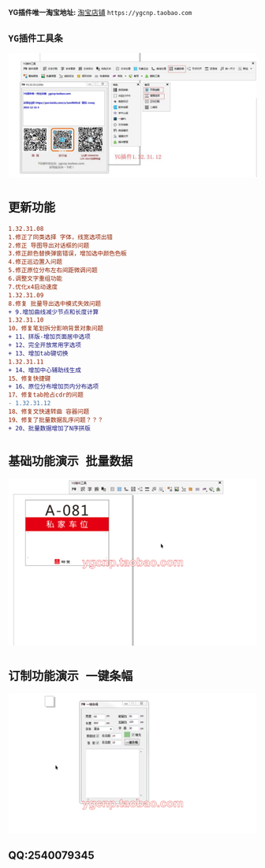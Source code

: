 **YG插件唯一淘宝地址:** [淘宝店铺](https://ygcnp.taobao.com/) `https://ygcnp.taobao.com` 

## `YG插件工具条`

![加载中请稍后](https://github.com/ygcnp/ygcnp.github.io/raw/master/A.jpg "YG插件工具条")

# `更新功能`
```diff
1.32.31.08
1.修正了同类选择 字体，线宽选项出错
2.修正 导图导出对话框的问题
3.修正颜色替换弹窗错误，增加选中颜色色板
4.修正巡边置入问题
5.修正原位分布左右间距微调问题
6.调整文字重组功能
7.优化x4启动速度
1.32.31.09
8.修复 批量导出选中模式失效问题
+ 9.增加曲线减少节点和长度计算
1.32.31.10
10，修复笔划拆分影响背景对象问题
+ 11、拼版-增加页面居中选项
+ 12、完全开放常用字选项
+ 13、增加tab键切换
1.32.31.11
+ 14、增加中心辅助线生成
15、修复快捷键
+ 16、原位分布增加页内分布选项
17、修复tab抢占cdr的问题
- 1.32.31.12
18、修复文快速转曲 容器问题
19、修复了批量数据乱序问题？？？
+ 20、批量数据增加了N序拼版
``` 
# `基础功能演示 批量数据`
![加载中请稍后](https://github.com/ygcnp/ygcnp.github.io/raw/master/A.gif "YG插件批量数据演示")

# `订制功能演示 一键条幅`
![加载中请稍后](https://github.com/ygcnp/ygcnp.github.io/raw/master/B.gif "YG插件一键条幅生成演示")

## QQ:2540079345

 
